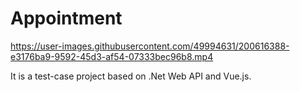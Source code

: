 # Appointment
 
https://user-images.githubusercontent.com/49994631/200616388-e3176ba9-9592-45d3-af54-07333bec96b8.mp4

It is a test-case project based on .Net Web API and Vue.js. 
